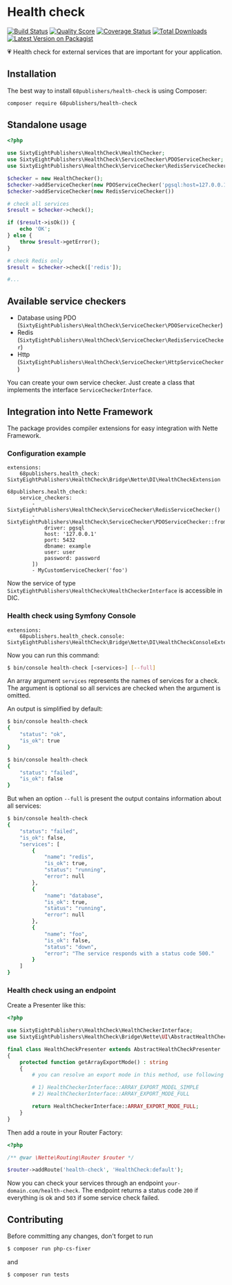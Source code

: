 # Health check

[![Build Status][ico-travis]][link-travis]
[![Quality Score][ico-code-quality]][link-code-quality]
[![Coverage Status][ico-scrutinizer]][link-scrutinizer]
[![Total Downloads][ico-downloads]][link-downloads]
[![Latest Version on Packagist][ico-version]][link-packagist]

:heartpulse: Health check for external services that are important for your application.

## Installation

The best way to install `68publishers/health-check` is using Composer:

```bash
composer require 68publishers/health-check
```

## Standalone usage

```php
<?php

use SixtyEightPublishers\HealthCheck\HealthChecker;
use SixtyEightPublishers\HealthCheck\ServiceChecker\PDOServiceChecker;
use SixtyEightPublishers\HealthCheck\ServiceChecker\RedisServiceChecker;

$checker = new HealthChecker();
$checker->addServiceChecker(new PDOServiceChecker('pgsql:host=127.0.0.1;port=5432;dbname=example', 'user', 'password'));
$checker->addServiceChecker(new RedisServiceChecker())

# check all services
$result = $checker->check();

if ($result->isOk()) {
    echo 'OK';
} else {
    throw $result->getError();
}

# check Redis only
$result = $checker->check(['redis']);

#...
```

## Available service checkers

- Database using PDO (`SixtyEightPublishers\HealthCheck\ServiceChecker\PDOServiceChecker`)
- Redis (`SixtyEightPublishers\HealthCheck\ServiceChecker\RedisServiceChecker`)
- Http (`SixtyEightPublishers\HealthCheck\ServiceChecker\HttpServiceChecker`)

You can create your own service checker. Just create a class that implements the interface `ServiceCheckerInterface`.

## Integration into Nette Framework

The package provides compiler extensions for easy integration with Nette Framework.

### Configuration example

```neon
extensions:
	68publishers.health_check: SixtyEightPublishers\HealthCheck\Bridge\Nette\DI\HealthCheckExtension

68publishers.health_check:
	service_checkers:
		- SixtyEightPublishers\HealthCheck\ServiceChecker\RedisServiceChecker()
		- SixtyEightPublishers\HealthCheck\ServiceChecker\PDOServiceChecker::fromParams([
			driver: pgsql
			host: '127.0.0.1'
			port: 5432
			dbname: example
			user: user
			password: password
		])
		- MyCustomServiceChecker('foo')
```

Now the service of type `SixtyEightPublishers\HealthCheck\HealthCheckerInterface` is accessible in DIC.

### Health check using Symfony Console

```neon
extensions:
	68publishers.health_check.console: SixtyEightPublishers\HealthCheck\Bridge\Nette\DI\HealthCheckConsoleExtension
```

Now you can run this command:

```bash
$ bin/console health-check [<services>] [--full]
```

An array argument `services` represents the names of services for a check. The argument is optional so all services are checked when the argument is omitted.

An output is simplified by default:

```bash
$ bin/console health-check
{
    "status": "ok",
    "is_ok": true
}
```

```bash
$ bin/console health-check
{
    "status": "failed",
    "is_ok": false
}
```

But when an option `--full` is present the output contains information about all services:

```bash
$ bin/console health-check
{
    "status": "failed",
    "is_ok": false,
    "services": [
        {
            "name": "redis",
            "is_ok": true,
            "status": "running",
            "error": null
        },
        {
            "name": "database",
            "is_ok": true,
            "status": "running",
            "error": null
        },
        {
            "name": "foo",
            "is_ok": false,
            "status": "down",
            "error": "The service responds with a status code 500."
        }
    ]
}
```

### Health check using an endpoint

Create a Presenter like this:

```php
<?php

use SixtyEightPublishers\HealthCheck\HealthCheckerInterface;
use SixtyEightPublishers\HealthCheck\Bridge\Nette\UI\AbstractHealthCheckPresenter;

final class HealthCheckPresenter extends AbstractHealthCheckPresenter
{
    protected function getArrayExportMode() : string
    {
        # you can resolve an export mode in this method, use following constants:

        # 1) HealthCheckerInterface::ARRAY_EXPORT_MODEL_SIMPLE
        # 2) HealthCheckerInterface::ARRAY_EXPORT_MODE_FULL

        return HealthCheckerInterface::ARRAY_EXPORT_MODE_FULL;
    }
}
```

Then add a route in your Router Factory:

```php
<?php

/** @var \Nette\Routing\Router $router */

$router->addRoute('health-check', 'HealthCheck:default');
```

Now you can check your services through an endpoint `your-domain.com/health-check`.
The endpoint returns a status code `200` if everything is ok and `503` if some service check failed.

## Contributing

Before committing any changes, don't forget to run

```bash
$ composer run php-cs-fixer
```

and

```bash
$ composer run tests
```

[ico-version]: https://img.shields.io/packagist/v/68publishers/health-check.svg?style=flat-square
[ico-travis]: https://img.shields.io/travis/68publishers/health-check/master.svg?style=flat-square
[ico-scrutinizer]: https://img.shields.io/scrutinizer/coverage/g/68publishers/health-check.svg?style=flat-square
[ico-code-quality]: https://img.shields.io/scrutinizer/g/68publishers/health-check.svg?style=flat-square
[ico-downloads]: https://img.shields.io/packagist/dt/68publishers/health-check.svg?style=flat-square

[link-packagist]: https://packagist.org/packages/68publishers/health-check
[link-travis]: https://travis-ci.org/68publishers/health-check
[link-scrutinizer]: https://scrutinizer-ci.com/g/68publishers/health-check/code-structure
[link-code-quality]: https://scrutinizer-ci.com/g/68publishers/health-check
[link-downloads]: https://packagist.org/packages/68publishers/health-check
